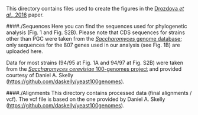 This directory contains files used to create the figures in the [Drozdova *et al.*, 2016](http://journals.plos.org/plosone/article?id=10.1371/journal.pone.0154722) paper.

####./Sequences
Here you can find the sequences used for phylogenetic analysis (Fig. 1 and Fig. S2B). Please note that CDS sequences for strains other than PGC were taken from the [*Saccharomyces* genome database](http://yeastgenome.org/download-data/sequence); only sequences for the 807 genes used in our analysis (see Fig. 1B) are uploaded here.

Data for most strains (94/95 at Fig. 1A and 94/97 at Fig. S2B) were taken from the [*Saccharomyces cerevisiae* 100-genomes project](http://genome.cshlp.org/content/25/5/762) and provided courtesy of Daniel A. Skelly (https://github.com/daskelly/yeast100genomes).

####./Alignments
This directory contains processed data (final alignments / vcf). The vcf file is based on the one provided by Daniel A. Skelly (https://github.com/daskelly/yeast100genomes).
